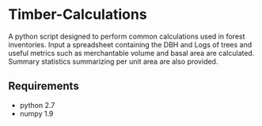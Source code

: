 # Timber-Calculations

A python script designed to perform common calculations used in forest inventories. Input a spreadsheet 
containing the DBH and Logs of trees and useful metrics such as merchantable volume and basal area are 
calculated. Summary statistics summarizing per unit area are also provided.

## Requirements
- python 2.7
- numpy 1.9
